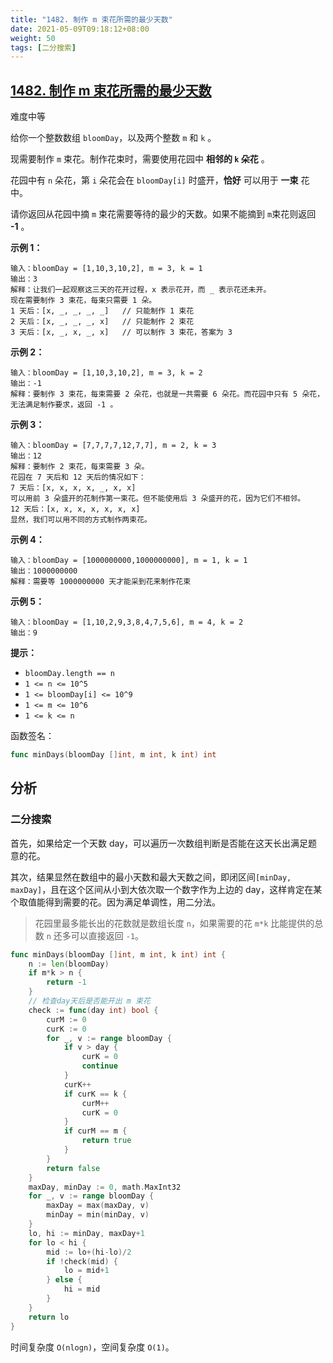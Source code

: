 ```yaml
---
title: "1482. 制作 m 束花所需的最少天数"
date: 2021-05-09T09:18:12+08:00
weight: 50
tags: [二分搜索]
---
```


## [1482. 制作 m 束花所需的最少天数](https://leetcode-cn.com/problems/minimum-number-of-days-to-make-m-bouquets/)

难度中等

给你一个整数数组 `bloomDay`，以及两个整数 `m` 和 `k` 。

现需要制作 `m` 束花。制作花束时，需要使用花园中 **相邻的 `k` 朵花** 。

花园中有 `n` 朵花，第 `i` 朵花会在 `bloomDay[i]` 时盛开，**恰好** 可以用于 **一束** 花中。

请你返回从花园中摘 `m` 束花需要等待的最少的天数。如果不能摘到 `m`束花则返回 **-1** 。

**示例 1：**

```
输入：bloomDay = [1,10,3,10,2], m = 3, k = 1
输出：3
解释：让我们一起观察这三天的花开过程，x 表示花开，而 _ 表示花还未开。
现在需要制作 3 束花，每束只需要 1 朵。
1 天后：[x, _, _, _, _]   // 只能制作 1 束花
2 天后：[x, _, _, _, x]   // 只能制作 2 束花
3 天后：[x, _, x, _, x]   // 可以制作 3 束花，答案为 3
```

**示例 2：**

```
输入：bloomDay = [1,10,3,10,2], m = 3, k = 2
输出：-1
解释：要制作 3 束花，每束需要 2 朵花，也就是一共需要 6 朵花。而花园中只有 5 朵花，无法满足制作要求，返回 -1 。
```

**示例 3：**

```
输入：bloomDay = [7,7,7,7,12,7,7], m = 2, k = 3
输出：12
解释：要制作 2 束花，每束需要 3 朵。
花园在 7 天后和 12 天后的情况如下：
7 天后：[x, x, x, x, _, x, x]
可以用前 3 朵盛开的花制作第一束花。但不能使用后 3 朵盛开的花，因为它们不相邻。
12 天后：[x, x, x, x, x, x, x]
显然，我们可以用不同的方式制作两束花。
```

**示例 4：**

```
输入：bloomDay = [1000000000,1000000000], m = 1, k = 1
输出：1000000000
解释：需要等 1000000000 天才能采到花来制作花束
```

**示例 5：**

```
输入：bloomDay = [1,10,2,9,3,8,4,7,5,6], m = 4, k = 2
输出：9
```

**提示：**

- `bloomDay.length == n`
- `1 <= n <= 10^5`
- `1 <= bloomDay[i] <= 10^9`
- `1 <= m <= 10^6`
- `1 <= k <= n`

函数签名：

```go
func minDays(bloomDay []int, m int, k int) int
```

## 分析

### 二分搜索

首先，如果给定一个天数 day，可以遍历一次数组判断是否能在这天长出满足题意的花。

其次，结果显然在数组中的最小天数和最大天数之间，即闭区间`[minDay, maxDay]`，且在这个区间从小到大依次取一个数字作为上边的 day，这样肯定在某个取值能得到需要的花。因为满足单调性，用二分法。

> 花园里最多能长出的花数就是数组长度 `n`，如果需要的花 `m*k` 比能提供的总数 `n` 还多可以直接返回 `-1`。

```go
func minDays(bloomDay []int, m int, k int) int {
    n := len(bloomDay)
    if m*k > n {
        return -1
    }
    // 检查day天后是否能开出 m 束花 
    check := func(day int) bool {
        curM := 0
        curK := 0
        for _, v := range bloomDay {
            if v > day {
                curK = 0
                continue
            }
            curK++
            if curK == k {
                curM++
                curK = 0
            }
            if curM == m {
                return true
            }
        }
        return false
    }
    maxDay, minDay := 0, math.MaxInt32
    for _, v := range bloomDay {
        maxDay = max(maxDay, v)
        minDay = min(minDay, v)
    }
    lo, hi := minDay, maxDay+1
    for lo < hi {
        mid := lo+(hi-lo)/2
        if !check(mid) {
            lo = mid+1
        } else {
            hi = mid
        }
    }
    return lo
}
```

时间复杂度 `O(nlogn)`，空间复杂度 `O(1)`。